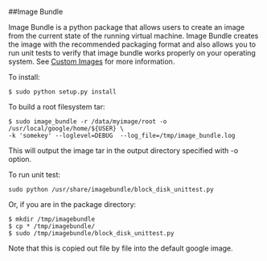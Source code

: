##Image Bundle

Image Bundle is a python package that allows users to create an image from the current state of the running virtual machine. Image Bundle creates the image with the recommended packaging format and also allows you to run unit tests to verify that image bundle works properly on your operating system. See [Custom Images](https://developers.google.com/compute/docs/images#bundle_image) for more information.

To install:

    $ sudo python setup.py install


To build a root filesystem tar:

    $ sudo image_bundle -r /data/myimage/root -o /usr/local/google/home/${USER} \
    -k 'somekey' --loglevel=DEBUG  --log_file=/tmp/image_bundle.log

This will output the image tar in the output directory specified with -o option.

To run unit test:

    sudo python /usr/share/imagebundle/block_disk_unittest.py
    
Or, if you are in the package directory:

    $ mkdir /tmp/imagebundle
    $ cp * /tmp/imagebundle/
    $ sudo /tmp/imagebundle/block_disk_unittest.py

Note that this is copied out file by file into the default google image.
